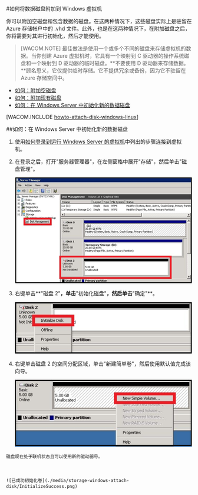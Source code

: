 <properties linkid="manage-linux-howto-attach-a-disk" urlDisplayName="Attach a disk" pageTitle="将磁盘附加到虚拟机 | Azure" metaKeywords="Azure Linux virtual machine, Azure Windows virtual machine, Azure attach disk, Azure initialize disk" description="了解如何将数据磁盘附加到 Azure 虚拟机。然后在 Windows Server 或 Linux 虚拟机中初始化该磁盘。" metaCanonical="" services="virtual-machines,storage" documentationCenter="" title="How to Attach a Data Disk to a Virtual Machine" authors="" solutions="" manager="" editor="" />
<tags ms.service="virtual-machines,storage"
    ms.date=""
    wacn.date=""
    />


#如何将数据磁盘附加到 Windows 虚拟机

你可以附加空磁盘和包含数据的磁盘。在这两种情况下，这些磁盘实际上是驻留在 Azure 存储帐户中的 .vhd 文件。此外，也是在这两种情况下，在附加磁盘之后，你将需要对其进行初始化，然后才能使用。 

> [WACOM.NOTE] 最佳做法是使用一个或多个不同的磁盘来存储虚拟机的数据。当你创建 Azure 虚拟机时，它具有一个映射到 C 驱动器的操作系统磁盘和一个映射到 D 驱动器的临时磁盘。**不要使用 D 驱动器来存储数据。**顾名思义，它仅提供临时存储。它不提供冗余或备份，因为它不驻留在 Azure 存储空间中。

- [如何：附加空磁盘](#attachempty)
- [如何：附加现有磁盘](#attachexisting)
- [如何：在 Windows Server 中初始化新的数据磁盘](#initializeinWS)


[WACOM.INCLUDE [howto-attach-disk-windows-linux](../includes/howto-attach-disk-windows-linux.md)]

##<a id="initializeinWS"></a>如何：在 Windows Server 中初始化新的数据磁盘

1. 使用[如何登录到运行 Windows Server 的虚拟机][logon]中列出的步骤连接到虚拟机。



2. 在登录之后，打开"服务器管理器"，在左侧窗格中展开"存储"，然后单击"磁盘管理"。



	![Open Server Manager](./media/storage-windows-attach-disk/ServerManager.png)



3. 右键单击**"磁盘 2"**，单击**"初始化磁盘"**，然后单击**"确定"**。



	![Initialize the disk](./media/storage-windows-attach-disk/InitializeDisk.png)


4. 右键单击磁盘 2 的空间分配区域，单击"新建简单卷"，然后使用默认值完成该向导。
 

	![Initialize the volume](./media/storage-windows-attach-disk/InitializeDiskVolume.png)


[logon]: ../virtual-machines-log-on-windows-server/



	磁盘现在处于联机状态且可以使用新的驱动器号。



	![已成功初始化卷](./media/storage-windows-attach-disk/InitializeSuccess.png)
<!--HONumber=41-->
